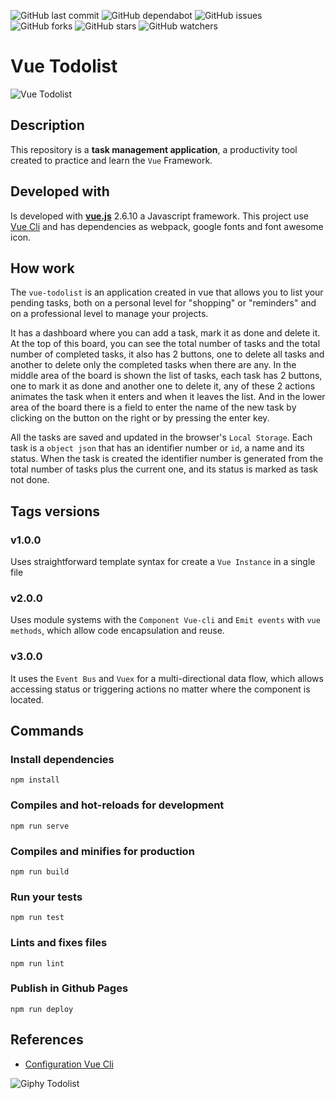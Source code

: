 ![GitHub last commit](https://img.shields.io/github/last-commit/beatrizsmerino/vue-todolist)
![GitHub dependabot](https://img.shields.io/badge/dependabot-enabled-025e8c?logo=Dependabot)
![GitHub issues](https://img.shields.io/github/issues/beatrizsmerino/vue-todolist)
![GitHub forks](https://img.shields.io/github/forks/beatrizsmerino/vue-todolist)
![GitHub stars](https://img.shields.io/github/stars/beatrizsmerino/vue-todolist)
![GitHub watchers](https://img.shields.io/github/watchers/beatrizsmerino/vue-todolist)

# Vue Todolist

![Vue Todolist](./README/videos/vue-todolist.gif)

## Description

This repository is a **task management application**, a productivity tool created to practice and learn the `Vue`
Framework.

## Developed with

Is developed with **[vue.js](https://vuejs.org/)** 2.6.10 a Javascript framework. This project use
[Vue Cli](https://cli.vuejs.org/) and has dependencies as webpack, google fonts and font awesome icon.

## How work

The `vue-todolist` is an application created in vue that allows you to list your pending tasks, both on a personal level
for "shopping" or "reminders" and on a professional level to manage your projects.

It has a dashboard where you can add a task, mark it as done and delete it. At the top of this board, you can see the
total number of tasks and the total number of completed tasks, it also has 2 buttons, one to delete all tasks and
another to delete only the completed tasks when there are any. In the middle area of the board is shown the list of
tasks, each task has 2 buttons, one to mark it as done and another one to delete it, any of these 2 actions animates the
task when it enters and when it leaves the list. And in the lower area of the board there is a field to enter the name
of the new task by clicking on the button on the right or by pressing the enter key.

All the tasks are saved and updated in the browser's `Local Storage`. Each task is a `object json` that has an
identifier number or `id`, a name and its status. When the task is created the identifier number is generated from the
total number of tasks plus the current one, and its status is marked as task not done.

## Tags versions

### v1.0.0

Uses straightforward template syntax for create a `Vue Instance` in a single file

### v2.0.0

Uses module systems with the `Component Vue-cli` and `Emit events` with `vue methods`, which allow code encapsulation
and reuse.

### v3.0.0

It uses the `Event Bus` and `Vuex` for a multi-directional data flow, which allows accessing status or triggering
actions no matter where the component is located.

## Commands

### Install dependencies

```shell
npm install
```

### Compiles and hot-reloads for development

```shell
npm run serve
```

### Compiles and minifies for production

```shell
npm run build
```

### Run your tests

```shell
npm run test
```

### Lints and fixes files

```shell
npm run lint
```

### Publish in Github Pages

```shell
npm run deploy
```

## References

- [Configuration Vue Cli](https://cli.vuejs.org/config/)

![Giphy Todolist](https://media.giphy.com/media/B7o99rIuystY4/giphy.gif)
